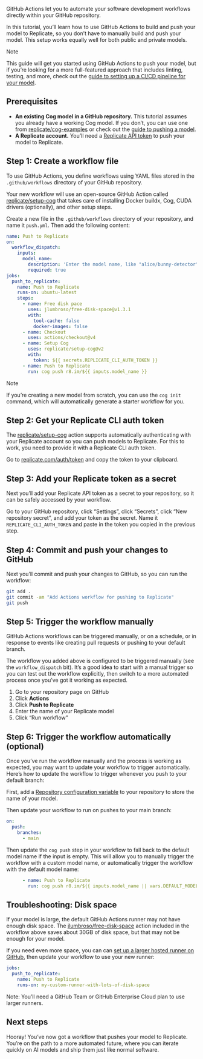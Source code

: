 GitHub Actions let you to automate your software development workflows directly within your GitHub repository.

In this tutorial, you’ll learn how to use GitHub Actions to build and push your model to Replicate, so you don’t have to manually build and push your model. This setup works equally well for both public and private models.

Note

This guide will get you started using GitHub Actions to push your model, but if you’re looking for a more full-featured approach that includes linting, testing, and more, check out the [guide to setting up a CI/CD pipeline for your model](/docs/guides/continuous-model-deployment).

[](#prerequisites)Prerequisites
-------------------------------

*   **An existing Cog model in a GitHub repository.** This tutorial assumes you already have a working Cog model. If you don’t, you can use one from [replicate/cog-examples](https://github.com/replicate/cog-examples) or check out the [guide to pushing a model](/docs/guides/push-a-model).
*   **A Replicate account.** You’ll need a [Replicate API token](https://replicate.com/account/api-tokens?new-token-name=github-actions) to push your model to Replicate.

[](#step-1-create-a-workflow-file)Step 1: Create a workflow file
----------------------------------------------------------------

To use GitHub Actions, you define workflows using YAML files stored in the `.github/workflows` directory of your GitHub repository.

Your new workflow will use an open-source GitHub Action called [replicate/setup-cog](https://github.com/replicate/setup-cog) that takes care of installing Docker buildx, Cog, CUDA drivers (optionally), and other setup steps.

Create a new file in the `.github/workflows` directory of your repository, and name it `push.yml`. Then add the following content:

```yml
name: Push to Replicate
on:
  workflow_dispatch:
    inputs:
      model_name:
        description: 'Enter the model name, like "alice/bunny-detector"'
        required: true
jobs:
  push_to_replicate:
    name: Push to Replicate
    runs-on: ubuntu-latest
    steps:
      - name: Free disk pace
        uses: jlumbroso/free-disk-space@v1.3.1
        with:
          tool-cache: false
          docker-images: false
      - name: Checkout
        uses: actions/checkout@v4
      - name: Setup Cog
        uses: replicate/setup-cog@v2
        with:
          token: ${{ secrets.REPLICATE_CLI_AUTH_TOKEN }}
      - name: Push to Replicate
        run: cog push r8.im/${{ inputs.model_name }}
```

Note

If you’re creating a new model from scratch, you can use the `cog init` command, which will automatically generate a starter workflow for you.

[](#step-2-get-your-replicate-cli-auth-token)Step 2: Get your Replicate CLI auth token
--------------------------------------------------------------------------------------

The [replicate/setup-cog](https://github.com/replicate/setup-cog) action supports automatically authenticating with your Replicate account so you can push models to Replicate. For this to work, you need to provide it with a Replicate CLI auth token.

Go to [replicate.com/auth/token](https://replicate.com/auth/token) and copy the token to your clipboard.

[](#step-3-add-your-replicate-token-as-a-secret)Step 3: Add your Replicate token as a secret
--------------------------------------------------------------------------------------------

Next you’ll add your Replicate API token as a secret to your repository, so it can be safely accessed by your workflow.

Go to your GitHub repository, click “Settings”, click “Secrets”, click “New repository secret”, and add your token as the secret. Name it `REPLICATE_CLI_AUTH_TOKEN` and paste in the token you copied in the previous step.

[](#step-4-commit-and-push-your-changes-to-github)Step 4: Commit and push your changes to GitHub
------------------------------------------------------------------------------------------------

Next you’ll commit and push your changes to GitHub, so you can run the workflow:

```sh
git add .
git commit -am "Add Actions workflow for pushing to Replicate"
git push
```

[](#step-5-trigger-the-workflow-manually)Step 5: Trigger the workflow manually
------------------------------------------------------------------------------

GitHub Actions workflows can be triggered manually, or on a schedule, or in response to events like creating pull requests or pushing to your default branch.

The workflow you added above is configured to be triggered manually (see the `workflow_dispatch` bit). It’s a good idea to start with a manual trigger so you can test out the workflow explicitly, then switch to a more automated process once you’ve got it working as expected.

1.  Go to your repository page on GitHub
2.  Click **Actions**
3.  Click **Push to Replicate**
4.  Enter the name of your Replicate model
5.  Click “Run workflow”

[](#step-6-trigger-the-workflow-automatically-optional)Step 6: Trigger the workflow automatically (optional)
------------------------------------------------------------------------------------------------------------

Once you’ve run the workflow manually and the process is working as expected, you may want to update your workflow to trigger automatically. Here’s how to update the workflow to trigger whenever you push to your default branch:

First, add a [Repository configuration variable](https://docs.github.com/en/actions/learn-github-actions/variables#creating-configuration-variables-for-a-repository) to your repository to store the name of your model.

Then update your workflow to run on pushes to your main branch:

```yml
on:
  push:
    branches:
      - main
```

Then update the `cog push` step in your workflow to fall back to the default model name if the input is empty. This will allow you to manually trigger the workflow with a custom model name, or automatically trigger the workflow with the default model name:

```yml
      - name: Push to Replicate
        run: cog push r8.im/${{ inputs.model_name || vars.DEFAULT_MODEL_NAME }}
```

[](#troubleshooting-disk-space)Troubleshooting: Disk space
----------------------------------------------------------

If your model is large, the default GitHub Actions runner may not have enough disk space. The [jlumbroso/free-disk-space](https://github.com/jlumbroso/free-disk-space) action included in the workflow above saves about 30GB of disk space, but that may not be enough for your model.

If you need even more space, you can can [set up a larger hosted runner on GitHub](https://docs.github.com/en/actions/using-github-hosted-runners/about-larger-runners/managing-larger-runners#adding-a-larger-runner-to-an-organization), then update your workflow to use your new runner:

```yml
jobs:
  push_to_replicate:
    name: Push to Replicate
    runs-on: my-custom-runner-with-lots-of-disk-space
```

Note: You’ll need a GitHub Team or GitHub Enterprise Cloud plan to use larger runners.

[](#next-steps)Next steps
-------------------------

Hooray! You’ve now got a workflow that pushes your model to Replicate. You’re on the path to a more automated future, where you can iterate quickly on AI models and ship them just like normal software.